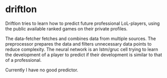 # driftlon
Driftlon tries to learn how to predict future professional LoL-players, using the public available ranked games on their private profiles.

The data-fetcher fetches and combines data from multiple sources.
The preprocessor prepares the data and filters unnecessary data points to reduce complexity.
The neural network is an lstm/gruc cell trying to learn the development of a player to predict if their development is similar to that of a professional.

Currently I have no good predictor.
